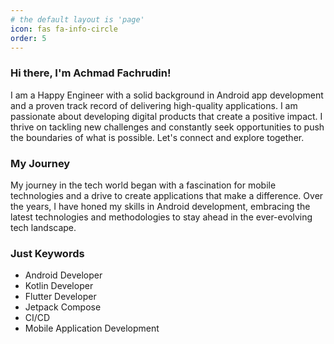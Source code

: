 ```yaml
---
# the default layout is 'page'
icon: fas fa-info-circle
order: 5
---
```


### Hi there, I'm Achmad Fachrudin!

I am a Happy Engineer with a solid background in Android app development and a proven track record of delivering high-quality applications. I am passionate about developing digital products that create a positive impact. 
I thrive on tackling new challenges and constantly seek opportunities to push the boundaries of what is possible. Let's connect and explore together.

### My Journey

My journey in the tech world began with a fascination for mobile technologies and a drive to create applications that make a difference. Over the years, I have honed my skills in Android development, embracing the latest technologies and methodologies to stay ahead in the ever-evolving tech landscape.

### Just Keywords

- Android Developer
- Kotlin Developer
- Flutter Developer
- Jetpack Compose
- CI/CD
- Mobile Application Development
